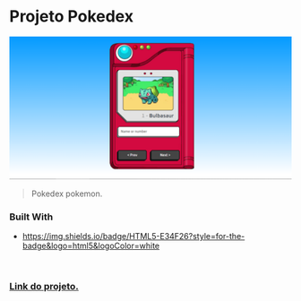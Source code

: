 # Projeto Pokedex 
<img src="img\Captura de Tela (59).png" alt="exemplo imagem">

> Pokedex pokemon.

### Built With
* https://img.shields.io/badge/HTML5-E34F26?style=for-the-badge&logo=html5&logoColor=white

<br>
<h3> <a href="https://andersonrs080.github.io/Pokedex/" target="_blank">Link do projeto.</a> </h3>
